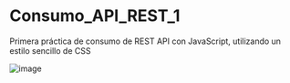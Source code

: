 # Consumo_API_REST_1

Primera práctica de consumo de REST API con JavaScript, utilizando un estilo sencillo de CSS


![image](https://user-images.githubusercontent.com/67802793/213358139-6138058a-6980-4ad6-8d6b-78c26d942421.png)

